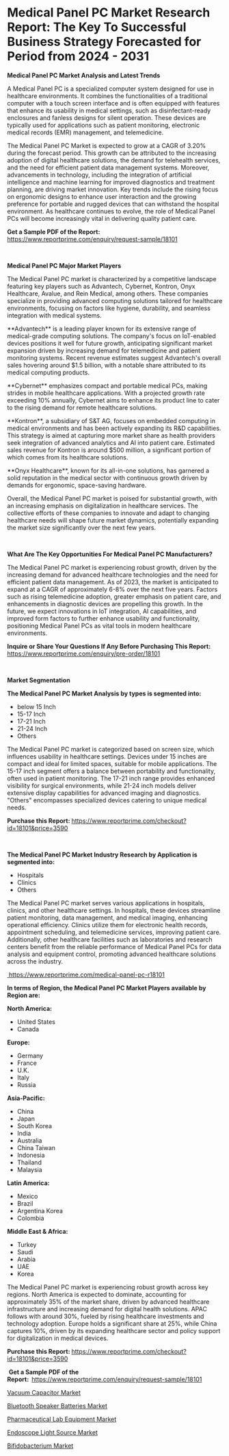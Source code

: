 <p><h1>Medical Panel PC Market Research Report: The Key To Successful Business Strategy Forecasted for Period from 2024 - 2031</h1></p><p><strong>Medical Panel PC Market Analysis and Latest Trends</strong></p>
<p><p>A Medical Panel PC is a specialized computer system designed for use in healthcare environments. It combines the functionalities of a traditional computer with a touch screen interface and is often equipped with features that enhance its usability in medical settings, such as disinfectant-ready enclosures and fanless designs for silent operation. These devices are typically used for applications such as patient monitoring, electronic medical records (EMR) management, and telemedicine.</p><p>The Medical Panel PC Market is expected to grow at a CAGR of 3.20% during the forecast period. This growth can be attributed to the increasing adoption of digital healthcare solutions, the demand for telehealth services, and the need for efficient patient data management systems. Moreover, advancements in technology, including the integration of artificial intelligence and machine learning for improved diagnostics and treatment planning, are driving market innovation. Key trends include the rising focus on ergonomic designs to enhance user interaction and the growing preference for portable and rugged devices that can withstand the hospital environment. As healthcare continues to evolve, the role of Medical Panel PCs will become increasingly vital in delivering quality patient care.</p></p>
<p><strong>Get a Sample PDF of the Report:&nbsp;</strong> <a href="https://www.reportprime.com/enquiry/request-sample/18101?utm_campaign=114&utm_medium=2&utm_source=Github&utm_content=ia&utm_term=20112024&utm_id=medical-panel-pc">https://www.reportprime.com/enquiry/request-sample/18101</a></p>
<p>&nbsp;</p>
<p><strong>Medical Panel PC Major Market Players</strong></p>
<p><p>The Medical Panel PC market is characterized by a competitive landscape featuring key players such as Advantech, Cybernet, Kontron, Onyx Healthcare, Avalue, and Rein Medical, among others. These companies specialize in providing advanced computing solutions tailored for healthcare environments, focusing on factors like hygiene, durability, and seamless integration with medical systems.</p><p>**Advantech** is a leading player known for its extensive range of medical-grade computing solutions. The company's focus on IoT-enabled devices positions it well for future growth, anticipating significant market expansion driven by increasing demand for telemedicine and patient monitoring systems. Recent revenue estimates suggest Advantech's overall sales hovering around $1.5 billion, with a notable share attributed to its medical computing products.</p><p>**Cybernet** emphasizes compact and portable medical PCs, making strides in mobile healthcare applications. With a projected growth rate exceeding 10% annually, Cybernet aims to enhance its product line to cater to the rising demand for remote healthcare solutions.</p><p>**Kontron**, a subsidiary of S&T AG, focuses on embedded computing in medical environments and has been actively expanding its R&D capabilities. This strategy is aimed at capturing more market share as health providers seek integration of advanced analytics and AI into patient care. Estimated sales revenue for Kontron is around $500 million, a significant portion of which comes from its healthcare solutions.</p><p>**Onyx Healthcare**, known for its all-in-one solutions, has garnered a solid reputation in the medical sector with continuous growth driven by demands for ergonomic, space-saving hardware. </p><p>Overall, the Medical Panel PC market is poised for substantial growth, with an increasing emphasis on digitalization in healthcare services. The collective efforts of these companies to innovate and adapt to changing healthcare needs will shape future market dynamics, potentially expanding the market size significantly over the next few years.</p></p>
<p>&nbsp;</p>
<p><strong>What Are The Key Opportunities For Medical Panel PC Manufacturers?</strong></p>
<p><p>The Medical Panel PC market is experiencing robust growth, driven by the increasing demand for advanced healthcare technologies and the need for efficient patient data management. As of 2023, the market is anticipated to expand at a CAGR of approximately 6-8% over the next five years. Factors such as rising telemedicine adoption, greater emphasis on patient care, and enhancements in diagnostic devices are propelling this growth. In the future, we expect innovations in IoT integration, AI capabilities, and improved form factors to further enhance usability and functionality, positioning Medical Panel PCs as vital tools in modern healthcare environments.</p></p>
<p><strong>Inquire or Share Your Questions If Any Before Purchasing This Report:</strong> <a href="https://www.reportprime.com/enquiry/pre-order/18101?utm_campaign=114&utm_medium=2&utm_source=Github&utm_content=ia&utm_term=20112024&utm_id=medical-panel-pc">https://www.reportprime.com/enquiry/pre-order/18101</a></p>
<p>&nbsp;</p>
<p><strong>Market Segmentation</strong></p>
<p><strong>The Medical Panel PC Market Analysis by types is segmented into:</strong></p>
<p><ul><li>below 15 Inch</li><li>15-17 Inch</li><li>17-21 Inch</li><li>21-24 Inch</li><li>Others</li></ul></p>
<p><p>The Medical Panel PC market is categorized based on screen size, which influences usability in healthcare settings. Devices under 15 inches are compact and ideal for limited spaces, suitable for mobile applications. The 15-17 inch segment offers a balance between portability and functionality, often used in patient monitoring. The 17-21 inch range provides enhanced visibility for surgical environments, while 21-24 inch models deliver extensive display capabilities for advanced imaging and diagnostics. "Others" encompasses specialized devices catering to unique medical needs.</p></p>
<p><strong>Purchase this Report:&nbsp;</strong><a href="https://www.reportprime.com/checkout?id=18101&price=3590&utm_campaign=114&utm_medium=2&utm_source=Github&utm_content=ia&utm_term=20112024&utm_id=medical-panel-pc">https://www.reportprime.com/checkout?id=18101&price=3590</a></p>
<p>&nbsp;</p>
<p><strong>The Medical Panel PC Market Industry Research by Application is segmented into:</strong></p>
<p><ul><li>Hospitals</li><li>Clinics</li><li>Others</li></ul></p>
<p><p>The Medical Panel PC market serves various applications in hospitals, clinics, and other healthcare settings. In hospitals, these devices streamline patient monitoring, data management, and medical imaging, enhancing operational efficiency. Clinics utilize them for electronic health records, appointment scheduling, and telemedicine services, improving patient care. Additionally, other healthcare facilities such as laboratories and research centers benefit from the reliable performance of Medical Panel PCs for data analysis and equipment control, promoting advanced healthcare solutions across the industry.</p></p>
<p><a href="https://www.reportprime.com/medical-panel-pc-r18101?utm_campaign=114&utm_medium=2&utm_source=Github&utm_content=ia&utm_term=20112024&utm_id=medical-panel-pc">&nbsp;https://www.reportprime.com/medical-panel-pc-r18101</a></p>
<p><strong>In terms of Region, the Medical Panel PC Market Players available by Region are:</strong></p>
<p>
    <p> <strong> North America: </strong>
        <ul>
            <li>United States</li>
            <li>Canada</li>
        </ul>
        </p> 
    <p> <strong> Europe: </strong>
        <ul>
            <li>Germany</li>
            <li>France</li>
            <li>U.K.</li>
            <li>Italy</li>
            <li>Russia</li>
        </ul>
        </p> 
    <p> <strong> Asia-Pacific: </strong>
        <ul>
            <li>China</li>
            <li>Japan</li>
            <li>South Korea</li>
            <li>India</li>
            <li>Australia</li>
            <li>China Taiwan</li>
            <li>Indonesia</li>
            <li>Thailand</li>
            <li>Malaysia</li>
        </ul>
        </p> 
    <p> <strong> Latin America: </strong>
        <ul>
            <li>Mexico</li>
            <li>Brazil</li>
            <li>Argentina Korea</li>
            <li>Colombia</li>
        </ul>
        </p> 
    <p> <strong> Middle East & Africa: </strong>
        <ul>
            <li>Turkey</li>
            <li>Saudi</li>
            <li>Arabia</li>
            <li>UAE</li>
            <li>Korea</li>
        </ul>
    </p>
    </p>
<p><p>The Medical Panel PC market is experiencing robust growth across key regions. North America is expected to dominate, accounting for approximately 35% of the market share, driven by advanced healthcare infrastructure and increasing demand for digital health solutions. APAC follows with around 30%, fueled by rising healthcare investments and technology adoption. Europe holds a significant share at 25%, while China captures 10%, driven by its expanding healthcare sector and policy support for digitalization in medical devices.</p></p>
<p><strong>Purchase this Report: </strong><a href="https://www.reportprime.com/checkout?id=18101&price=3590&utm_campaign=114&utm_medium=2&utm_source=Github&utm_content=ia&utm_term=20112024&utm_id=medical-panel-pc">https://www.reportprime.com/checkout?id=18101&price=3590</a></p>
<p>&nbsp;<strong>Get a Sample PDF of the Report:&nbsp;&nbsp;</strong><a href="https://www.reportprime.com/enquiry/request-sample/18101?utm_campaign=114&utm_medium=2&utm_source=Github&utm_content=ia&utm_term=20112024&utm_id=medical-panel-pc">https://www.reportprime.com/enquiry/request-sample/18101</a></p>
<p><strong></strong></p>
<p><p><a href="https://github.com/rahu1506/Market-Research-Report-List-6/blob/main/vacuum-capacitor-market.md?utm_campaign=114&utm_medium=2&utm_source=Github&utm_content=ia&utm_term=20112024&utm_id=medical-panel-pc">Vacuum Capacitor Market</a></p><p><a href="https://github.com/FassouRP/Market-Research-Report-List-6/blob/main/bluetooth-speaker-batteries-market.md?utm_campaign=114&utm_medium=2&utm_source=Github&utm_content=ia&utm_term=20112024&utm_id=medical-panel-pc">Bluetooth Speaker Batteries Market</a></p><p><a href="https://www.linkedin.com/pulse/pharmaceutical-lab-equipment-market-analysis-revenue-forecast-s5hbc?utm_campaign=114&utm_medium=2&utm_source=Github&utm_content=ia&utm_term=20112024&utm_id=medical-panel-pc">Pharmaceutical Lab Equipment Market</a></p><p><a href="https://www.linkedin.com/pulse/endoscope-light-source-sector-surge-55-growth-roadmap-k0gec?utm_campaign=114&utm_medium=2&utm_source=Github&utm_content=ia&utm_term=20112024&utm_id=medical-panel-pc">Endoscope Light Source Market</a></p><p><a href="https://issuu.com/reportprime-2/docs/bifidobacterium-market-size-2030.pp_e54cf2b6e84a24?utm_campaign=114&utm_medium=2&utm_source=Github&utm_content=ia&utm_term=20112024&utm_id=medical-panel-pc">Bifidobacterium Market</a></p></p>